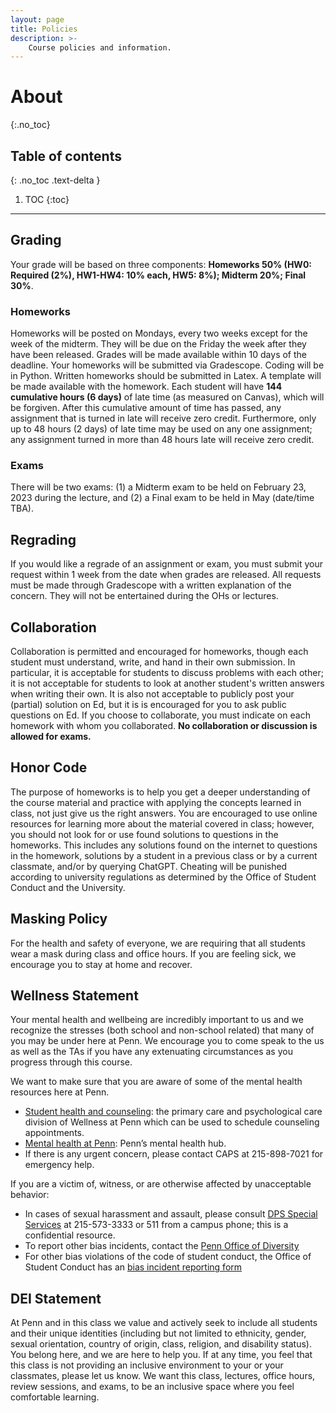 ```yaml
---
layout: page
title: Policies
description: >-
    Course policies and information.
---
```


# About
{:.no_toc}

## Table of contents
{: .no_toc .text-delta }

1. TOC
{:toc}

---

## Grading

Your grade will be based on three components: **Homeworks 50% (HW0: Required (2%), HW1-HW4: 10% each, HW5: 8%); Midterm 20%; Final 30%**.

### Homeworks

Homeworks will be posted on Mondays, every two weeks except for the week of the midterm. They will be due on the Friday the week after they have been released. Grades will be made available within 10 days of the deadline. Your homeworks will be submitted via Gradescope. Coding will be in Python. Written homeworks should be submitted in Latex. A template will be made available with the homework. Each student will have **144 cumulative hours (6 days)** of late time (as measured on Canvas), which will be forgiven. After this cumulative amount of time has passed, any assignment that is turned in late will receive zero credit. Furthermore, only up to 48 hours (2 days) of late time may be used on any one assignment; any assignment turned in more than 48 hours late will receive zero credit. 

### Exams

There will be two exams: (1) a Midterm exam to be held on February 23, 2023 during the lecture, and (2) a Final exam to be held in May (date/time TBA).

## Regrading

If you would like a regrade of an assignment or exam, you must submit your request within 1 week from the date when grades are released. All requests must be made through Gradescope with a written explanation of the concern. They will not be entertained during the OHs or lectures.

## Collaboration

Collaboration is permitted and encouraged for homeworks, though each student must understand, write, and hand in their own submission. In particular, it is acceptable for students to discuss problems with each other; it is not acceptable for students to look at another student's written answers when writing their own. It is also not acceptable to publicly post your (partial) solution on Ed, but it is is encouraged for you to ask public questions on Ed. If you choose to collaborate, you must indicate on each homework with whom you collaborated. **No collaboration or discussion is allowed for exams.**

## Honor Code

The purpose of homeworks is to help you get a deeper understanding of the course material and practice with applying the concepts learned in class, not just give us the right answers. You are encouraged to use online resources for learning more about the material covered in class; however, you should not look for or use found solutions to questions in the homeworks. This includes any solutions found on the internet to questions in the homework, solutions by a student in a previous class or by a current classmate, and/or by querying ChatGPT. Cheating will be punished according to university regulations as determined by the Office of Student Conduct and the University.

## Masking Policy

For the health and safety of everyone, we are requiring that all students wear a mask during class and office hours. If you are feeling sick, we encourage you to stay at home and recover. 

## Wellness Statement

Your mental health and wellbeing are incredibly important to us and we recognize the stresses (both school and non-school related) that many of you may be under here at Penn. We encourage you to come speak to the us as well as the TAs if you have any extenuating circumstances as you progress through this course.

We want to make sure that you are aware of some of the mental health resources here at Penn.
- [Student health and counseling](https://wellness.upenn.edu/student-health-and-counseling): the primary care and psychological care division of Wellness at
Penn which can be used to schedule counseling appointments.
- [Mental health at Penn](https://wellness.upenn.edu/): Penn’s mental health hub.
- If there is any urgent concern, please contact CAPS at 215-898-7021 for emergency help.

If you are a victim of, witness, or are otherwise affected by unacceptable behavior:
- In cases of sexual harassment and assault, please consult [DPS Special Services](https://www.publicsafety.upenn.edu/about/special-services/sensitive-crimes/) at 215-573-3333 or 511 from a campus phone; this is a confidential resource.
- To report other bias incidents, contact the [Penn Office of Diversity](https://diversity.upenn.edu/diversity-at-penn)
- For other bias violations of the code of student conduct, the Office of Student Conduct has an [bias incident reporting form](https://diversity.upenn.edu/diversity-at-penn/bias-motivated-incident-report)

## DEI Statement

At Penn and in this class we value and actively seek to include all students and their unique identities (including but not limited to ethnicity, gender, sexual orientation,
country of origin, class, religion, and disability status). You belong here, and we are here to help you. If at any time, you feel that this class is not providing an inclusive environment to your or your classmates, please let us know. We want this class, lectures, office hours, review sessions, and exams, to be an inclusive space where you feel comfortable learning. 
